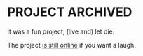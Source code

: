 # PROJECT ARCHIVED

It was a fun project, (live and) let die.

The project [is still online](http://epite-lol.herokuapp.com) if you want a laugh.
